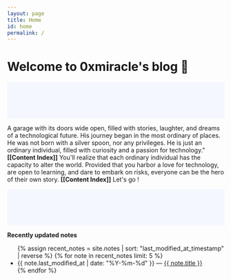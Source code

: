 ```yaml
---
layout: page
title: Home
id: home
permalink: /
---
```


# Welcome to 0xmiracle's blog 🌱

<p style="padding: 3em 1em; background: #f5f7ff; border-radius: 4px;">


 A garage with its doors wide open, filled with stories, laughter, and dreams of a technological future. His journey began in the most ordinary of places. He was not born with a silver spoon, nor any privileges. He is just an ordinary individual, filled with curiosity and a passion for technology."<span style="font-weight: bold">[[Content Index]]</span> You'll realize that each ordinary individual has the capacity to alter the world. Provided that you harbor a love for technology, are open to learning, and dare to embark on risks, everyone can be the hero of their own story.
 <span style="font-weight: bold">[[Content Index]]</span> Let's go !

  
</p>
<p style="padding: 3em 1em; background: #f5f7ff; border-radius: 4px;">



<strong>Recently updated notes</strong>

<ul>
  {% assign recent_notes = site.notes | sort: "last_modified_at_timestamp" | reverse %}
  {% for note in recent_notes limit: 5 %}
    <li>
      {{ note.last_modified_at | date: "%Y-%m-%d" }} — <a class="internal-link" href="{{ note.url }}">{{ note.title }}</a>
    </li>
  {% endfor %}
</ul>

<style>
  .wrapper {
    max-width: 46em;
  }
</style>
